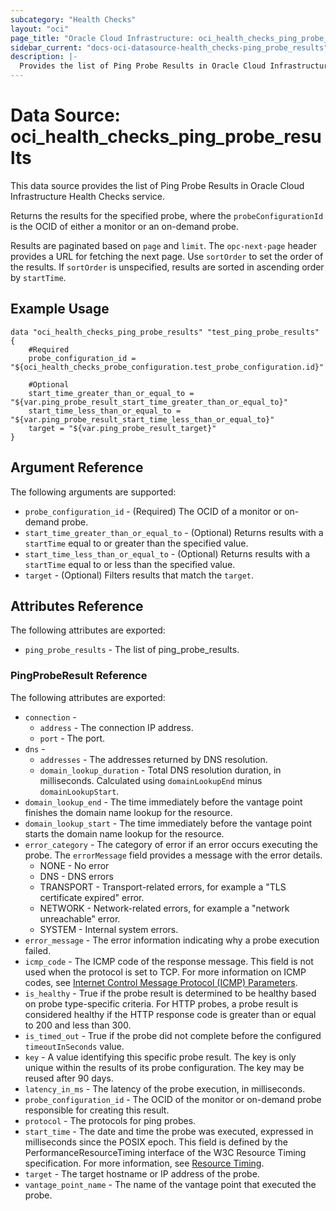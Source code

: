 ```yaml
---
subcategory: "Health Checks"
layout: "oci"
page_title: "Oracle Cloud Infrastructure: oci_health_checks_ping_probe_results"
sidebar_current: "docs-oci-datasource-health_checks-ping_probe_results"
description: |-
  Provides the list of Ping Probe Results in Oracle Cloud Infrastructure Health Checks service
---
```


# Data Source: oci_health_checks_ping_probe_results
This data source provides the list of Ping Probe Results in Oracle Cloud Infrastructure Health Checks service.

Returns the results for the specified probe, where the `probeConfigurationId`
is the OCID of either a monitor or an on-demand probe.

Results are paginated based on `page` and `limit`.  The `opc-next-page` header provides
a URL for fetching the next page.  Use `sortOrder` to set the order of the
results.  If `sortOrder` is unspecified, results are sorted in ascending order by
`startTime`.


## Example Usage

```hcl
data "oci_health_checks_ping_probe_results" "test_ping_probe_results" {
	#Required
	probe_configuration_id = "${oci_health_checks_probe_configuration.test_probe_configuration.id}"

	#Optional
	start_time_greater_than_or_equal_to = "${var.ping_probe_result_start_time_greater_than_or_equal_to}"
	start_time_less_than_or_equal_to = "${var.ping_probe_result_start_time_less_than_or_equal_to}"
	target = "${var.ping_probe_result_target}"
}
```

## Argument Reference

The following arguments are supported:

* `probe_configuration_id` - (Required) The OCID of a monitor or on-demand probe.
* `start_time_greater_than_or_equal_to` - (Optional) Returns results with a `startTime` equal to or greater than the specified value.
* `start_time_less_than_or_equal_to` - (Optional) Returns results with a `startTime` equal to or less than the specified value.
* `target` - (Optional) Filters results that match the `target`.


## Attributes Reference

The following attributes are exported:

* `ping_probe_results` - The list of ping_probe_results.

### PingProbeResult Reference

The following attributes are exported:

* `connection` - 
	* `address` - The connection IP address.
	* `port` - The port.
* `dns` - 
	* `addresses` - The addresses returned by DNS resolution.
	* `domain_lookup_duration` - Total DNS resolution duration, in milliseconds. Calculated using `domainLookupEnd` minus `domainLookupStart`. 
* `domain_lookup_end` - The time immediately before the vantage point finishes the domain name lookup for the resource. 
* `domain_lookup_start` - The time immediately before the vantage point starts the domain name lookup for the resource. 
* `error_category` - The category of error if an error occurs executing the probe. The `errorMessage` field provides a message with the error details.
	* NONE - No error
	* DNS - DNS errors
	* TRANSPORT - Transport-related errors, for example a "TLS certificate expired" error.
	* NETWORK - Network-related errors, for example a "network unreachable" error.
	* SYSTEM - Internal system errors. 
* `error_message` - The error information indicating why a probe execution failed.
* `icmp_code` - The ICMP code of the response message.  This field is not used when the protocol is set to TCP.  For more information on ICMP codes, see [Internet Control Message Protocol (ICMP) Parameters](https://www.iana.org/assignments/icmp-parameters/icmp-parameters.xhtml). 
* `is_healthy` - True if the probe result is determined to be healthy based on probe type-specific criteria.  For HTTP probes, a probe result is considered healthy if the HTTP response code is greater than or equal to 200 and less than 300. 
* `is_timed_out` - True if the probe did not complete before the configured `timeoutInSeconds` value. 
* `key` - A value identifying this specific probe result. The key is only unique within the results of its probe configuration. The key may be reused after 90 days. 
* `latency_in_ms` - The latency of the probe execution, in milliseconds. 
* `probe_configuration_id` - The OCID of the monitor or on-demand probe responsible for creating this result. 
* `protocol` - The protocols for ping probes.
* `start_time` - The date and time the probe was executed, expressed in milliseconds since the POSIX epoch. This field is defined by the PerformanceResourceTiming interface of the W3C Resource Timing specification. For more information, see [Resource Timing](https://w3c.github.io/resource-timing/#sec-resource-timing). 
* `target` - The target hostname or IP address of the probe.
* `vantage_point_name` - The name of the vantage point that executed the probe.

